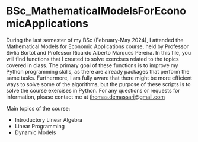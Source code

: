 # BSc_MathematicalModelsForEconomicApplications
During the last semester of my BSc (February-May 2024), I attended the Mathematical Models for Economic Applications course, held by Professor Sivlia Bortot and Professor Ricardo Alberto Marques Pereira. In this file, you will find functions that I created to solve exercises related to the topics covered in class. The primary goal of these functions is to improve my Python programming skills, as there are already packages that perform the same tasks. Furthermore, I am fully aware that there might be more efficient ways to solve some of the algorithms, but the purpose of these scripts is to solve the course exercises in Python. For any questions or requests for information, please contact me at thomas.demassari@gmail.com

Main topics of the course: 
- Introductory Linear Algebra
- Linear Programming
- Dynamic Models
